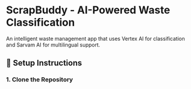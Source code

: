 # ScrapBuddy - AI-Powered Waste Classification

An intelligent waste management app that uses Vertex AI for classification and Sarvam AI for multilingual support.

## 🚀 Setup Instructions

### 1. Clone the Repository
